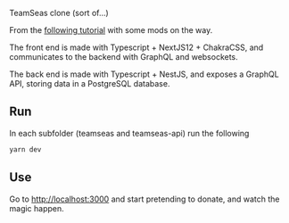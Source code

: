 TeamSeas clone (sort of...)

From the [following tutorial](https://www.youtube.com/watch?v=lddaR8Y-gko&ab_channel=MariusEspejo) with some mods on the way.

The front end is made with Typescript + NextJS12 + ChakraCSS, and communicates to the backend with GraphQL and websockets.

The back end is made with Typescript + NestJS, and exposes a GraphQL API, storing data in a PostgreSQL database.

## Run

In each subfolder (teamseas and teamseas-api) run the following

```bash
yarn dev
```

## Use

Go to [http://localhost:3000](http://localhost:3000) and start pretending to donate, and watch the magic happen.
